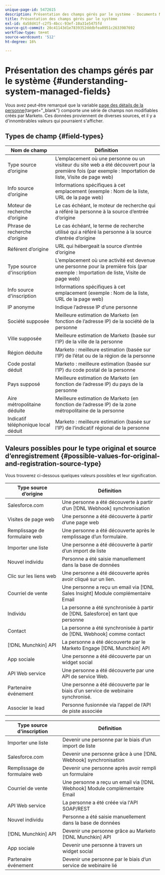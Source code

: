 ```yaml
---
unique-page-id: 5472615
description: Présentation des champs gérés par le système - Documents Marketo - Documentation du produit
title: Présentation des champs gérés par le système
exl-id: 4a58d41f-c2f5-4bcc-93ef-10a31e5475fd
source-git-commit: 20c41143d1e7839352dddbfea0951c2633987692
workflow-type: tm+mt
source-wordcount: '512'
ht-degree: 16%

---
```


# Présentation des champs gérés par le système {#understanding-system-managed-fields}

Vous avez peut-être remarqué que la variable [page des détails de la personne](/help/marketo/product-docs/core-marketo-concepts/smart-lists-and-static-lists/managing-people-in-smart-lists/using-the-person-detail-page.md){target="_blank"} comporte une série de champs non modifiables créés par Marketo. Ces données proviennent de diverses sources, et il y a d&#39;innombrables valeurs qui pourraient s&#39;afficher.

## Types de champ {#field-types}

| **Nom de champ** | **Définition** |
|---|---|
| Type source d’origine | L’emplacement où une personne ou un visiteur du site web a été découvert pour la première fois (par exemple : Importation de liste, Visite de page web) |
| Info source d’origine | Informations spécifiques à cet emplacement (exemple : Nom de la liste, URL de la page web) |
| Moteur de recherche d’origine | Le cas échéant, le moteur de recherche qui a référé la personne à la source d’entrée d’origine |
| Phrase de recherche d’origine | Le cas échéant, le terme de recherche utilisé qui a référé la personne à la source d’entrée d’origine |
| Référent d’origine | URL qui hébergeait la source d’entrée d’origine |
| Type source d&#39;inscription | L’emplacement où une activité est devenue une personne pour la première fois (par exemple : Importation de liste, Visite de page web) |
| Info source d&#39;inscription | Informations spécifiques à cet emplacement (exemple : Nom de la liste, URL de la page web) |
| IP anonyme | Indique l’adresse IP d’une personne |
| Société supposée | Meilleure estimation de Marketo (en fonction de l’adresse IP) de la société de la personne |
| Ville supposée | Meilleure estimation de Marketo (basée sur l’IP) de la ville de la personne |
| Région déduite | Marketo : meilleure estimation (basée sur l’IP) de l’état ou de la région de la personne |
| Code postal déduit | Marketo : meilleure estimation (basée sur l’IP) du code postal de la personne |
| Pays supposé | Meilleure estimation de Marketo (en fonction de l’adresse IP) du pays de la personne |
| Aire métropolitaine déduite | Meilleure estimation de Marketo (en fonction de l’adresse IP) de la zone métropolitaine de la personne |
| Indicatif téléphonique local déduit | Marketo : meilleure estimation (basée sur l’IP) de l’indicatif régional de la personne |

## Valeurs possibles pour le type original et source d’enregistrement {#possible-values-for-original-and-registration-source-type}

Vous trouverez ci-dessous quelques valeurs possibles et leur signification.

| **Type source d’origine** | **Définition** |
|---|---|
| Salesforce.com | Une personne a été découverte à partir d’un [!DNL Webhook] synchronisation |
| Visites de page web | Une personne a été découverte à partir d’une page web |
| Remplissage de formulaire web | Une personne a été découverte après le remplissage d’un formulaire. |
| Importer une liste | Une personne a été découverte à partir d’un import de liste |
| Nouvel individu | Personne a été saisie manuellement dans la base de données |
| Clic sur les liens web | Une personne a été découverte après avoir cliqué sur un lien. |
| Courriel de vente | Une personne a reçu un email via [!DNL Sales Insight] Module complémentaire Email |
| Individu | La personne a été synchronisée à partir de [!DNL Salesforce] en tant que personne |
| Contact | La personne a été synchronisée à partir de [!DNL Webhook] comme contact |
| [!DNL Munchkin] API | La personne a été découverte par le Marketo Engage [!DNL Munchkin] API |
| App sociale | Une personne a été découverte par un widget social |
| API Web service | Une personne a été découverte par une API de service Web. |
| Partenaire événement | Une personne a été découverte par le biais d’un service de webinaire synchronisé. |
| Associer le lead | Personne fusionnée via l’appel de l’API de piste associée |

| **Type source d&#39;inscription** | **Définition** |
|---|---|
| Importer une liste | Devenir une personne par le biais d’un import de liste |
| Salesforce.com | Devenir une personne grâce à une [!DNL Webhook] synchronisation |
| Remplissage de formulaire web | Devenir une personne après avoir rempli un formulaire |
| Courriel de vente | Une personne a reçu un email via [!DNL Webhook] Module complémentaire Email |
| API Web service | La personne a été créée via l&#39;API SOAP/REST |
| Nouvel individu | Personne a été saisie manuellement dans la base de données |
| [!DNL Munchkin] API | Devenir une personne grâce au Marketo [!DNL Munchkin] API |
| App sociale | Devenir une personne à travers un widget social |
| Partenaire événement | Devenir une personne par le biais d’un service de webinaire lié |
